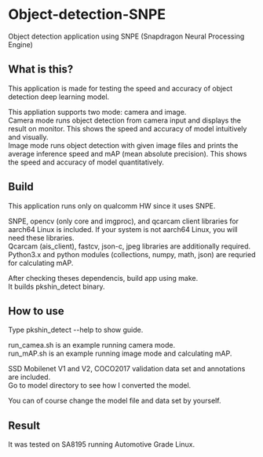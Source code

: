 # Object-detection-SNPE
Object detection application using SNPE (Snapdragon Neural Processing Engine)

## What is this?
This application is made for testing the speed and accuracy of object detection deep learning model.

This appliation supports two mode: camera and image.  
Camera mode runs object detection from camera input and displays the result on monitor. This shows the speed and accuracy of model intuitively and visually.  
Image mode runs object detection with given image files and prints the average inference speed and mAP (mean absolute precision). This shows the speed and accuracy of model quantitatively.  

## Build
This application runs only on qualcomm HW since it uses SNPE.  

SNPE, opencv (only core and imgproc), and qcarcam client libraries for aarch64 Linux is included. If your system is not aarch64 Linux, you will need these libraries.  
Qcarcam (ais_client), fastcv, json-c, jpeg libraries are additionally required.  
Python3.x and python modules (collections, numpy, math, json) are requried for calculating mAP.  

After checking theses dependencis, build app using make.  
It builds pkshin_detect binary.  

## How to use

Type pkshin_detect --help to show guide.  

run_camea.sh is an example running camera mode.  
run_mAP.sh is an example running image mode and calculating mAP.  

SSD Mobilenet V1 and V2, COCO2017 validation data set and annotations are included.  
Go to model directory to see how I converted the model. 

You can of course change the model file and data set by yourself.

## Result

It was tested on SA8195 running Automotive Grade Linux.  
